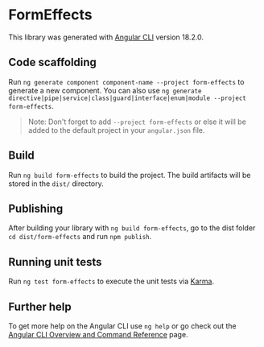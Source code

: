 # FormEffects

This library was generated with [Angular CLI](https://github.com/angular/angular-cli) version 18.2.0.

## Code scaffolding

Run `ng generate component component-name --project form-effects` to generate a new component. You can also use `ng generate directive|pipe|service|class|guard|interface|enum|module --project form-effects`.

> Note: Don't forget to add `--project form-effects` or else it will be added to the default project in your `angular.json` file.

## Build

Run `ng build form-effects` to build the project. The build artifacts will be stored in the `dist/` directory.

## Publishing

After building your library with `ng build form-effects`, go to the dist folder `cd dist/form-effects` and run `npm publish`.

## Running unit tests

Run `ng test form-effects` to execute the unit tests via [Karma](https://karma-runner.github.io).

## Further help

To get more help on the Angular CLI use `ng help` or go check out the [Angular CLI Overview and Command Reference](https://angular.dev/tools/cli) page.
